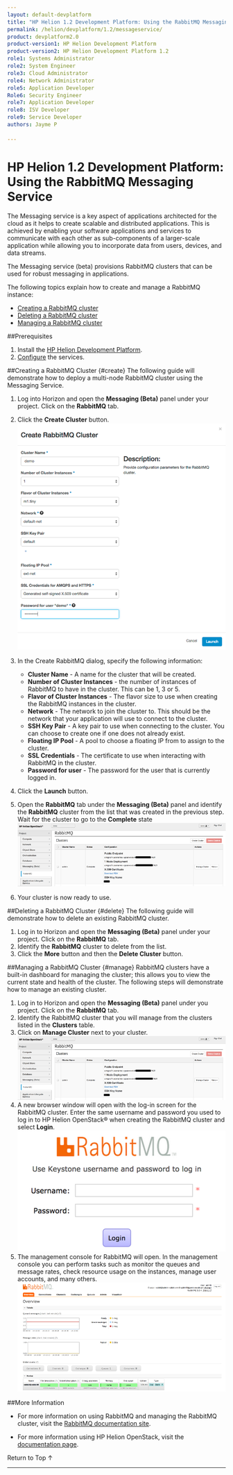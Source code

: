 ```yaml
---
layout: default-devplatform
title: "HP Helion 1.2 Development Platform: Using the RabbitMQ Messaging Service"
permalink: /helion/devplatform/1.2/messageservice/
product: devplatform2.0
product-version1: HP Helion Development Platform
product-version2: HP Helion Development Platform 1.2
role1: Systems Administrator 
role2: System Engineer
role3: Cloud Administrator
role4: Network Administrator
role5: Application Developer
Role6: Security Engineer
role7: Application Developer 
role8: ISV Developer
role9: Service Developer
authors: Jayme P

---
```

<!--UNDER REVISION-->

# HP Helion 1.2 Development Platform: Using the RabbitMQ Messaging Service


The Messaging service is a key aspect of applications architected for the cloud as it helps to create scalable and distributed applications. This is achieved by enabling your software applications and services to communicate with each other as sub-components of a larger-scale application while allowing you to incorporate data from users, devices, and data streams. 

The Messaging service (beta) provisions RabbitMQ clusters that can be used for robust messaging in applications. 

The following topics explain how to create and manage a RabbitMQ instance:

- [Creating a RabbitMQ cluster](#create) 
- [Deleting a RabbitMQ cluster](#delete)
- [Managing a RabbitMQ cluster](#manage)

##Prerequisites

1. Install the [HP Helion Development Platform](/helion/devplatform/1.2/install/). 
2. [Configure](/helion/devplatform/1.2/install/#install-database) the services.

##Creating a RabbitMQ Cluster {#create}
The following guide will demonstrate how to deploy a multi-node RabbitMQ cluster using the Messaging Service.

1.	Log into Horizon and open the **Messaging (Beta)** panel under your project. Click on the **RabbitMQ** tab.
2.	Click the **Create Cluster** button.<br /><img src="media/usingRMQ1.png"/>
3.	In the Create RabbitMQ dialog, specify the following information:
	- **Cluster Name** - A name for the cluster that will be created.
	- **Number of Cluster Instances** - the number of instances of RabbitMQ to have in the cluster. This can be 1, 3 or 5.
	- **Flavor of Cluster Instances** - The flavor size to use when creating the RabbitMQ instances in the cluster.
	- **Network** - The network to join the cluster to. This should be the network that your application will use to connect to the cluster.
	- **SSH Key Pair** - A key pair to use when connecting to the cluster. You can choose to create one if one does not already exist.
	- **Floating IP Pool** - A pool to choose a floating IP from to assign to the cluster.
	- **SSL Credentials** - The certificate to use when interacting with RabbitMQ in the cluster.
	- **Password for user** - The password for the user that is currently logged in.

 
3.	Click the **Launch** button.

4.	Open the **RabbitMQ** tab under the **Messaging (Beta)** panel and identify the **RabbitMQ** cluster from the list that was created in the previous step. Wait for the cluster to go to the **Complete** state<br /><img src="media/usingRMQ2.png"/>

5.	Your cluster is now ready to use.

##Deleting a RabbitMQ Cluster {#delete}
The following guide will demonstrate how to delete an existing RabbitMQ cluster.

1.	Log in to Horizon and open the **Messaging (Beta)** panel under your project. Click on the **RabbitMQ** tab.
2.	Identify the **RabbitMQ** cluster to delete from the list.
3.	Click the **More** button and then the **Delete Cluster** button.

##Managing a RabbitMQ Cluster {#manage}
RabbitMQ clusters have a built-in dashboard for managing the cluster; this allows you to view the current state and health of the cluster. The following steps will demonstrate how to manage an existing cluster.

1.	Log in to Horizon and open the **Messaging (Beta)** panel under you project. Click on the **RabbitMQ** tab.
2.	Identify the RabbitMQ cluster that you will manage from the clusters listed in the **Clusters** table.
3.	Click on **Manage Cluster** next to your cluster.<br /><img src="media/usingRMQ3.png"/>
4.	A new browser window will open with the log-in screen for the RabbitMQ cluster. Enter the same username and password you used to log in to HP Helion OpenStack&#174; when creating the RabbitMQ cluster and select **Login**.<br /><img src="media/usingRMQ4.png"/>
5.	The management console for RabbitMQ will open. In the management console you can perform tasks such as monitor the queues and message rates, check resource usage on the instances, manage user accounts, and many others.  <br /><img src="media/usingRMQ5.png"/>

##More Information


- For more information on using RabbitMQ and managing the RabbitMQ cluster, visit the [RabbitMQ documentation site](https://www.rabbitmq.com/documentation.html).

- For more information using HP Helion OpenStack, visit the [documentation page](http://docs.hpcloud.com/helion/openstack/).

<a href="#top" style="padding:14px 0px 14px 0px; text-decoration: none;"> Return to Top &#8593; </a>

----

